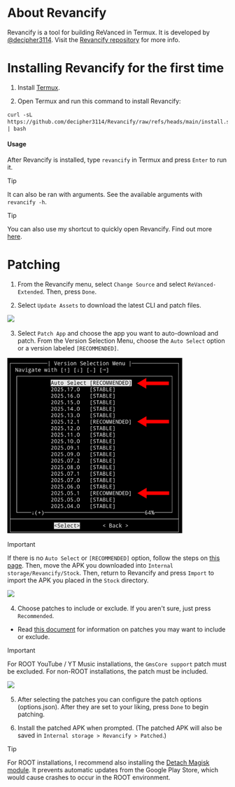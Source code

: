 About Revancify
==

Revancify is a tool for building ReVanced in Termux. It is developed by [@decipher3114](https://github.com/decipher3114). Visit the [Revancify repository](https://github.com/decipher3114/Revancify) for more info.


Installing Revancify for the first time
=

1. Install [Termux](https://github.com/termux/termux-app/releases/latest).

2. Open Termux and run this command to install Revancify:

```
curl -sL https://github.com/decipher3114/Revancify/raw/refs/heads/main/install.sh | bash
```


#### Usage
After Revancify is installed, type `revancify` in Termux and press `Enter` to run it.  

> [!TIP]   
> It can also be ran with arguments. See the available arguments with `revancify -h`.  

> [!TIP]
> You can also use my shortcut to quickly open Revancify. Find out more [here](https://github.com/inotia00/RevancifyShortcut?tab=readme-ov-file#shortcut-for-revancify).


Patching
==

1. From the Revancify menu, select `Change Source` and select `ReVanced-Extended`. Then, press `Done`.

2. Select `Update Assets` to download the latest CLI and patch files.

<img src="/images/revancify_1.gif"/>


3. Select `Patch App` and choose the app you want to auto-download and patch. From the Version Selection Menu, choose the `Auto Select` option or a version labeled `[RECOMMENDED]`.

<img src="/images/revancify_2.png" width="400"/>

> [!IMPORTANT]
> If there is no `Auto Select` or `[RECOMMENDED]` option, follow the steps on [this page](https://github.com/inotia00/revanced-documentation/blob/main/docs/supplying-an-apk.md). Then, move the APK you downloaded into `Internal storage/Revancify/Stock`. Then, return to Revancify and press `Import` to import the APK you placed in the `Stock` directory.
>
> <img src="/images/revancify_3.png" width="400"/>

4. Choose patches to include or exclude. If you aren't sure, just press `Recommended`.

- Read [this document](https://github.com/inotia00/revanced-documentation/blob/main/docs/information-about-patches.md) for information on patches you may want to include or exclude.

> [!IMPORTANT]
> For ROOT YouTube / YT Music installations, the `GmsCore support` patch must be excluded. For non-ROOT installations, the patch must be included.
>
> <img src="/images/revancify_4.png" width="400"/>

5. After selecting the patches you can configure the patch options (options.json). After they are set to your liking, press `Done` to begin patching.

6. Install the patched APK when prompted. (The patched APK will also be saved in `Internal storage > Revancify > Patched`.)

> [!TIP]
> For ROOT installations, I recommend also installing the [Detach Magisk module](https://forum.xda-developers.com/t/module-detach3-detach-market-links.3447494/). It prevents automatic updates from the Google Play Store, which would cause crashes to occur in the ROOT environment.
